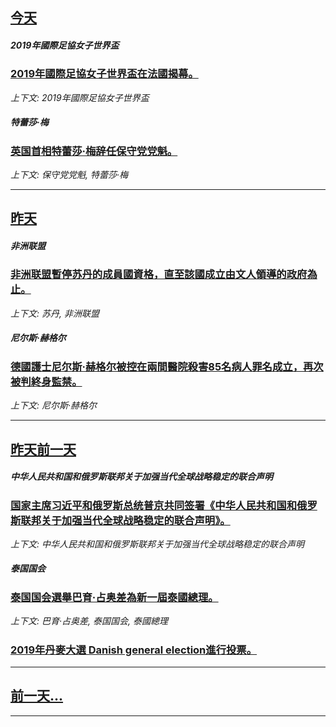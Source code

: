 

## [今天](/news/2019/06/7/index.md)

##### 2019年國際足協女子世界盃
### [2019年國際足協女子世界盃在法國揭幕。 ](/news/2019/06/7/2019年國際足協女子世界盃在法國揭幕.md)
_上下文: 2019年國際足協女子世界盃_

##### 特蕾莎·梅
### [英国首相特蕾莎·梅辞任保守党党魁。 ](/news/2019/06/7/英国首相特蕾莎-梅辞任保守党党魁.md)
_上下文: 保守党党魁, 特蕾莎·梅_

---

## [昨天](/news/2019/06/6/index.md)

##### 非洲联盟
### [非洲联盟暫停苏丹的成員國資格，直至該國成立由文人領導的政府為止。 ](/news/2019/06/6/非洲联盟暫停苏丹的成員國資格-直至該國成立由文人領導的政府為止.md)
_上下文: 苏丹, 非洲联盟_

##### 尼尔斯·赫格尔
### [德國護士尼尔斯·赫格尔被控在兩間醫院殺害85名病人罪名成立，再次被判終身監禁。 ](/news/2019/06/6/德國護士尼尔斯-赫格尔被控在兩間醫院殺害85名病人罪名成立-再次被判終身監禁.md)
_上下文: 尼尔斯·赫格尔_

---

## [昨天前一天](/news/2019/06/5/index.md)

##### 中华人民共和国和俄罗斯联邦关于加强当代全球战略稳定的联合声明
### [国家主席习近平和俄罗斯总统普京共同签署《中华人民共和国和俄罗斯联邦关于加强当代全球战略稳定的联合声明》。 ](/news/2019/06/5/国家主席习近平和俄罗斯总统普京共同签署-中华人民共和国和俄罗斯联邦关于加强当代全球战略稳定的联合声明.md)
_上下文: 中华人民共和国和俄罗斯联邦关于加强当代全球战略稳定的联合声明_

##### 泰国国会
### [泰国国会選舉巴育·占奥差為新一屆泰國總理。 ](/news/2019/06/5/泰国国会選舉巴育-占奥差為新一屆泰國總理.md)
_上下文: 巴育·占奥差, 泰国国会, 泰國總理_

##### 
### [2019年丹麥大選 Danish general election進行投票。 ](/news/2019/06/5/2019年丹麥大選-Danish-general-election進行投票.md)
---

## [前一天...](/news/2019/06/3/index.md)

---

